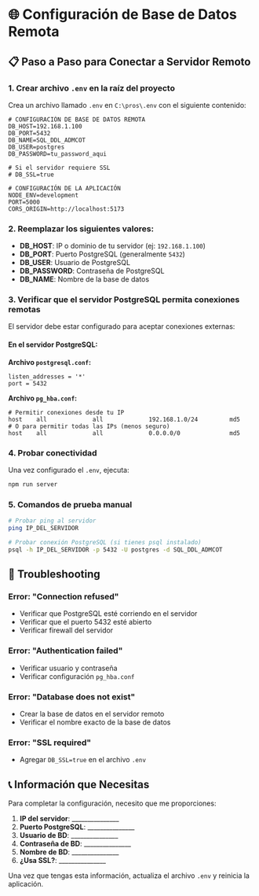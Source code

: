 # 🌐 Configuración de Base de Datos Remota

## 📋 Paso a Paso para Conectar a Servidor Remoto

### 1. Crear archivo `.env` en la raíz del proyecto

Crea un archivo llamado `.env` en `C:\pros\.env` con el siguiente contenido:

```env
# CONFIGURACIÓN DE BASE DE DATOS REMOTA
DB_HOST=192.168.1.100
DB_PORT=5432
DB_NAME=SQL_DDL_ADMCOT
DB_USER=postgres
DB_PASSWORD=tu_password_aqui

# Si el servidor requiere SSL
# DB_SSL=true

# CONFIGURACIÓN DE LA APLICACIÓN
NODE_ENV=development
PORT=5000
CORS_ORIGIN=http://localhost:5173
```

### 2. Reemplazar los siguientes valores:

- **DB_HOST**: IP o dominio de tu servidor (ej: `192.168.1.100`)
- **DB_PORT**: Puerto PostgreSQL (generalmente `5432`)
- **DB_USER**: Usuario de PostgreSQL
- **DB_PASSWORD**: Contraseña de PostgreSQL
- **DB_NAME**: Nombre de la base de datos

### 3. Verificar que el servidor PostgreSQL permita conexiones remotas

El servidor debe estar configurado para aceptar conexiones externas:

#### En el servidor PostgreSQL:

**Archivo `postgresql.conf`:**
```
listen_addresses = '*'
port = 5432
```

**Archivo `pg_hba.conf`:**
```
# Permitir conexiones desde tu IP
host    all             all             192.168.1.0/24         md5
# O para permitir todas las IPs (menos seguro)
host    all             all             0.0.0.0/0              md5
```

### 4. Probar conectividad

Una vez configurado el `.env`, ejecuta:

```bash
npm run server
```

### 5. Comandos de prueba manual

```bash
# Probar ping al servidor
ping IP_DEL_SERVIDOR

# Probar conexión PostgreSQL (si tienes psql instalado)
psql -h IP_DEL_SERVIDOR -p 5432 -U postgres -d SQL_DDL_ADMCOT
```

## 🔧 Troubleshooting

### Error: "Connection refused"
- Verificar que PostgreSQL esté corriendo en el servidor
- Verificar que el puerto 5432 esté abierto
- Verificar firewall del servidor

### Error: "Authentication failed"
- Verificar usuario y contraseña
- Verificar configuración `pg_hba.conf`

### Error: "Database does not exist"
- Crear la base de datos en el servidor remoto
- Verificar el nombre exacto de la base de datos

### Error: "SSL required"
- Agregar `DB_SSL=true` en el archivo `.env`

## 📞 Información que Necesitas

Para completar la configuración, necesito que me proporciones:

1. **IP del servidor**: _______________
2. **Puerto PostgreSQL**: _______________
3. **Usuario de BD**: _______________
4. **Contraseña de BD**: _______________
5. **Nombre de BD**: _______________
6. **¿Usa SSL?**: _______________

Una vez que tengas esta información, actualiza el archivo `.env` y reinicia la aplicación. 